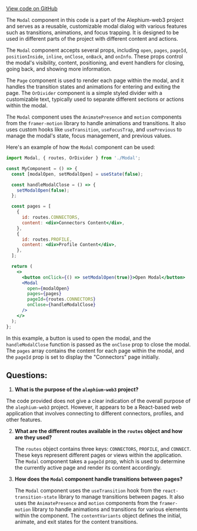 [View code on GitHub](https://github.com/alephium/alephium-web3/packages/web3-react/src/components/Common/Modal/index.tsx)

The `Modal` component in this code is a part of the Alephium-web3 project and serves as a reusable, customizable modal dialog with various features such as transitions, animations, and focus trapping. It is designed to be used in different parts of the project with different content and actions.

The `Modal` component accepts several props, including `open`, `pages`, `pageId`, `positionInside`, `inline`, `onClose`, `onBack`, and `onInfo`. These props control the modal's visibility, content, positioning, and event handlers for closing, going back, and showing more information.

The `Page` component is used to render each page within the modal, and it handles the transition states and animations for entering and exiting the page. The `OrDivider` component is a simple styled divider with a customizable text, typically used to separate different sections or actions within the modal.

The `Modal` component uses the `AnimatePresence` and `motion` components from the `framer-motion` library to handle animations and transitions. It also uses custom hooks like `useTransition`, `useFocusTrap`, and `usePrevious` to manage the modal's state, focus management, and previous values.

Here's an example of how the `Modal` component can be used:

```jsx
import Modal, { routes, OrDivider } from './Modal';

const MyComponent = () => {
  const [modalOpen, setModalOpen] = useState(false);

  const handleModalClose = () => {
    setModalOpen(false);
  };

  const pages = [
    {
      id: routes.CONNECTORS,
      content: <div>Connectors Content</div>,
    },
    {
      id: routes.PROFILE,
      content: <div>Profile Content</div>,
    },
  ];

  return (
    <>
      <button onClick={() => setModalOpen(true)}>Open Modal</button>
      <Modal
        open={modalOpen}
        pages={pages}
        pageId={routes.CONNECTORS}
        onClose={handleModalClose}
      />
    </>
  );
};
```

In this example, a button is used to open the modal, and the `handleModalClose` function is passed as the `onClose` prop to close the modal. The `pages` array contains the content for each page within the modal, and the `pageId` prop is set to display the "Connectors" page initially.
## Questions: 
 1. **What is the purpose of the `alephium-web3` project?**

   The code provided does not give a clear indication of the overall purpose of the `alephium-web3` project. However, it appears to be a React-based web application that involves connecting to different connectors, profiles, and other features.

2. **What are the different routes available in the `routes` object and how are they used?**

   The `routes` object contains three keys: `CONNECTORS`, `PROFILE`, and `CONNECT`. These keys represent different pages or views within the application. The `Modal` component takes a `pageId` prop, which is used to determine the currently active page and render its content accordingly.

3. **How does the `Modal` component handle transitions between pages?**

   The `Modal` component uses the `useTransition` hook from the `react-transition-state` library to manage transitions between pages. It also uses the `AnimatePresence` and `motion` components from the `framer-motion` library to handle animations and transitions for various elements within the component. The `contentVariants` object defines the initial, animate, and exit states for the content transitions.
